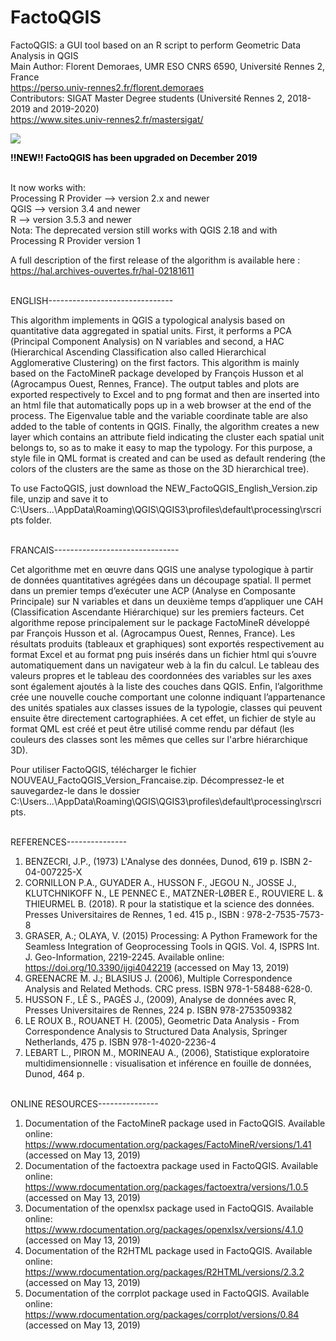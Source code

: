 # FactoQGIS
FactoQGIS: a GUI tool based on an R script to perform Geometric Data Analysis in QGIS
</br> Main Author: Florent Demoraes, UMR ESO CNRS 6590, Université Rennes 2, France
</br> https://perso.univ-rennes2.fr/florent.demoraes
</br> Contributors: SIGAT Master Degree students (Université Rennes 2, 2018-2019 and 2019-2020) 
</br> https://www.sites.univ-rennes2.fr/mastersigat/


<p><a target="_blank" rel="noopener noreferrer" href="https://github.com/Florent-Demoraes/FactoQGIS/blob/master/FactoQGIS_Diagram.png"><img src="https://github.com/Florent-Demoraes/FactoQGIS/raw/master/FactoQGIS_Diagram.png" style="max-width:200%;"></a></p>

<p class="MsoNormal"><b style="mso-bidi-font-weight:normal"><span style="color:black">!!NEW!! FactoQGIS has been upgraded on December 2019 <o:p></o:p></span></b></p>

</br> It now works with:
</br> Processing R Provider --> version 2.x and newer 
</br> QGIS --> version 3.4 and newer
</br> R --> version 3.5.3 and newer
</br> Nota: The deprecated version still works with QGIS 2.18 and with Processing R Provider version 1

A full description of the first release of the algorithm is available here : https://hal.archives-ouvertes.fr/hal-02181611

</br> ENGLISH------------------------------- 

This algorithm implements in QGIS a typological analysis based on quantitative data aggregated in spatial units. First, it performs a PCA (Principal Component Analysis) on N variables and second, a HAC (Hierarchical Ascending Classification also called Hierarchical Agglomerative Clustering) on the first factors. This algorithm is mainly based on the FactoMineR package developed by François Husson et al (Agrocampus Ouest, Rennes, France). The output tables and plots are exported respectively to Excel and to png format and then are inserted into an html file that automatically pops up in a web browser at the end of the process. The Eigenvalue table and the variable coordinate table are also added to the table of contents in QGIS. Finally, the algorithm creates a new layer which contains an attribute field indicating the cluster each spatial unit belongs to, so as to make it easy to map the typology. For this purpose, a style file in QML format is created and can be used as default rendering (the colors of the clusters are the same as those on the 3D hierarchical tree).

To use FactoQGIS, just download the NEW_FactoQGIS_English_Version.zip file, unzip and save it to C:\Users\...\AppData\Roaming\QGIS\QGIS3\profiles\default\processing\rscripts folder.


</br> FRANCAIS------------------------------- 

Cet algorithme met en œuvre dans QGIS une analyse typologique à partir de données quantitatives agrégées dans un découpage spatial. Il permet dans un premier temps d’exécuter une ACP (Analyse en Composante Principale) sur N variables et dans un deuxième temps d’appliquer une CAH (Classification Ascendante Hiérarchique) sur les premiers facteurs. Cet algorithme repose principalement sur le package FactoMineR développé par François Husson et al. (Agrocampus Ouest, Rennes, France). Les résultats produits (tableaux et graphiques) sont exportés respectivement au format Excel et au format png puis insérés dans un fichier html qui s’ouvre automatiquement dans un navigateur web à la fin du calcul. Le tableau des valeurs propres et le tableau des coordonnées des variables sur les axes sont également ajoutés à la liste des couches dans QGIS. Enfin, l’algorithme crée une nouvelle couche comportant une colonne indiquant l’appartenance des unités spatiales aux classes issues de la typologie, classes qui peuvent ensuite être directement cartographiées. A cet effet, un fichier de style au format QML est créé et peut être utilisé comme rendu par défaut (les couleurs des classes sont les mêmes que celles sur l'arbre hiérarchique 3D).

Pour utiliser FactoQGIS, télécharger le fichier NOUVEAU_FactoQGIS_Version_Francaise.zip. Décompressez-le et sauvegardez-le dans le dossier C:\Users\...\AppData\Roaming\QGIS\QGIS3\profiles\default\processing\rscripts.


</br> REFERENCES---------------

1.	BENZECRI, J.P., (1973) L'Analyse des données, Dunod, 619 p. ISBN 2-04-007225-X
2.	CORNILLON P.A., GUYADER A., HUSSON F., JEGOU N., JOSSE J., KLUTCHNIKOFF N., LE PENNEC E., MATZNER-LØBER E., ROUVIERE L. & THIEURMEL B. (2018). R pour la statistique et la science des données. Presses Universitaires de Rennes, 1 ed. 415 p., ISBN : 978-2-7535-7573-8
3.	GRASER, A.; OLAYA, V. (2015) Processing: A Python Framework for the Seamless Integration of Geoprocessing Tools in QGIS. Vol. 4, ISPRS Int. J. Geo-Information, 2219-2245. Available online: https://doi.org/10.3390/ijgi4042219 (accessed on May 13, 2019)
4.	GREENACRE M. J.; BLASIUS J. (2006), Multiple Correspondence Analysis and Related Methods. CRC press. ISBN 978-1-58488-628-0.
5.	HUSSON F., LÊ S., PAGÈS J., (2009), Analyse de données avec R, Presses Universitaires de Rennes, 224 p. ISBN 978-2753509382
6.	LE ROUX B., ROUANET H. (2005), Geometric Data Analysis - From Correspondence Analysis to Structured Data Analysis, Springer Netherlands, 475 p. ISBN 978-1-4020-2236-4
7.	LEBART L., PIRON M., MORINEAU A., (2006), Statistique exploratoire multidimensionnelle : visualisation et inférence en fouille de données, Dunod, 464 p.


</br> ONLINE RESOURCES---------------

1.	Documentation of the FactoMineR package used in FactoQGIS. Available online: https://www.rdocumentation.org/packages/FactoMineR/versions/1.41 (accessed on May 13, 2019)
2.	Documentation of the factoextra package used in FactoQGIS. Available online: https://www.rdocumentation.org/packages/factoextra/versions/1.0.5 (accessed on May 13, 2019)
3.	Documentation of the openxlsx package used in FactoQGIS. Available online: https://www.rdocumentation.org/packages/openxlsx/versions/4.1.0 (accessed on May 13, 2019)
4.	Documentation of the R2HTML package used in FactoQGIS. Available online: https://www.rdocumentation.org/packages/R2HTML/versions/2.3.2 (accessed on May 13, 2019)
5.	Documentation of the corrplot package used in FactoQGIS. Available online: https://www.rdocumentation.org/packages/corrplot/versions/0.84 (accessed on May 13, 2019)


